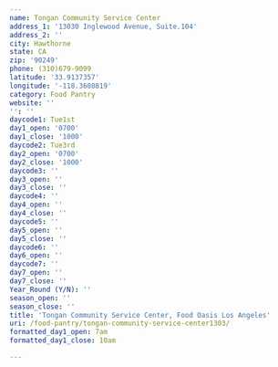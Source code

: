 ```yaml
---
name: Tongan Community Service Center
address_1: '13030 Inglewood Avenue, Suite.104'
address_2: ''
city: Hawthorne
state: CA
zip: '90249'
phone: (310)679-9099
latitude: '33.9137357'
longitude: '-118.3608819'
category: Food Pantry
website: ''
'': ''
daycode1: Tue1st
day1_open: '0700'
day1_close: '1000'
daycode2: Tue3rd
day2_open: '0700'
day2_close: '1000'
daycode3: ''
day3_open: ''
day3_close: ''
daycode4: ''
day4_open: ''
day4_close: ''
daycode5: ''
day5_open: ''
day5_close: ''
daycode6: ''
day6_open: ''
daycode7: ''
day7_open: ''
day7_close: ''
Year_Round (Y/N): ''
season_open: ''
season_close: ''
title: 'Tongan Community Service Center, Food Oasis Los Angeles'
uri: /food-pantry/tongan-community-service-center1303/
formatted_day1_open: 7am
formatted_day1_close: 10am

---
```

